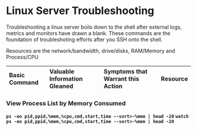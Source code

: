 
# Linux Server Troubleshooting

Troubleshooting a linux server boils down to the shell after external logs, metrics and monitors have drawn a blank. These commands are the foundation of troubleshoting efforts after you SSH onto the shell.

Resources are the network/bandwidth, drive/disks, RAM/Memory and Process/CPU

| Basic Command         | Valuable Information Gleaned | Symptoms that Warrant this Action | Resource |
|:--------------------- |:---------------------------- |:--------------------------------- |:-------- |



### View Process List by Memory Consumed

**`ps -eo pid,ppid,%mem,%cpu,cmd,start,time --sort=-%mem | head -20`**
**`watch ps -eo pid,ppid,%mem,%cpu,cmd,start,time --sort=-%mem | head -20`**
